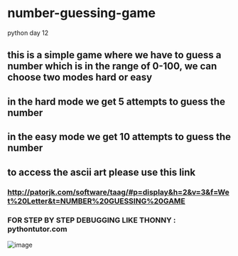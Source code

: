 # number-guessing-game
python day 12
## this is a simple game where we have to guess a number which is in the range of 0-100, we can choose two modes hard or easy
## in the hard mode we get 5 attempts to guess the number
## in the easy mode we get 10 attempts to guess the number
## to access the ascii art please use this link
### http://patorjk.com/software/taag/#p=display&h=2&v=3&f=Wet%20Letter&t=NUMBER%20GUESSING%20GAME
### FOR STEP BY STEP DEBUGGING LIKE THONNY : pythontutor.com 

![image](https://github.com/samyukthdraj/number-guessing-game/assets/75676432/a16f3eac-5cee-4986-b59e-83fd68308b6d)

